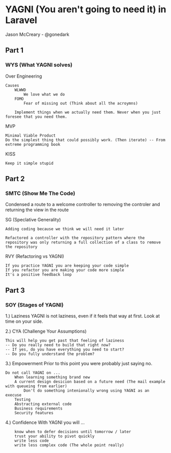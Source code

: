 # YAGNI (You aren't going to need it) in Laravel
Jason McCreary - @gonedark

## Part 1
### WYS (What YAGNI solves)

Over Engineering

    Causes
        WLWWD
            We love what we do
        FOMO
            Fear of missing out (Think about all the acroymns)

        Implement things when we actually need them. Never when you just foresee that you need them.

MVP

    Minimal Viable Product
    Do the simplest thing that could possibly work. (Then iterate) -- From extreme programming book

KISS

    Keep it simple stupid

## Part 2
### SMTC (Show Me The Code)

Condensed a route to a welcome controller to removing the controler and returning the view in the route

SG (Speclative Generality)

    Adding coding because we think we will need it later

    Refactored a controller with the repository pattern where the repository was only returning a full collection of a class to remove the repository

RVY (Refactoring vs YAGNI)

    If you practice YAGNI you are keeping your code simple
    If you refactor you are making your code more simple
    It's a positive feedback loop

## Part 3
### SOY (Stages of YAGNI)

1.) Laziness
    YAGNI is not laziness, even if it feels that way at first. Look at time on your side.

2.) CYA (Challenge Your Assumptions)

    This will help you get past that feeling of laziness
    -- Do you really need to build that right now?
    -- If yes, do you have everything you need to start?
    -- Do you fully understand the problem?

3.) Empowerment
    Prior to this point you were probably just saying no.

    Do not call YAGNI on ...
        When learning something brand new
        A current design desicion based on a future need (The mail example with queueing from earlier)
            Don't do something intenionally wrong using YAGNI as an execuse
        Testing
        Abstracting external code
        Business requirements
        Security features

4.) Confidence
    With YAGNI you will ...

        know when to defer decisions until tomorrow / later
        trust your ability to pivot quickly
        write less code
        write less complex code (The whole point really)